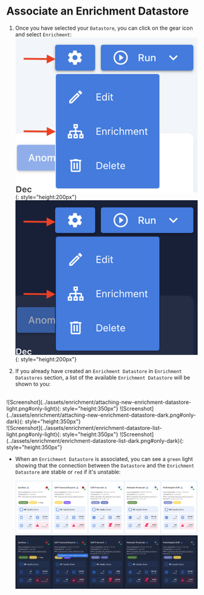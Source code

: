 
# Associate an Enrichment Datastore

1. Once you have selected your `Datastore`, you can click on the gear icon and select `Enrichment`: <br>
     ![Screenshot](../assets/enrichment/create-new-enrichment-datastore-light.png#only-light){: style="height:200px"}
     ![Screenshot](../assets/enrichment/create-new-enrichment-datastore-dark.png#only-dark){: style="height:200px"}

2. If you already have created an `Enrichment Datastore` in `Enrichment Datastores` section, a list of the available `Enrichment Datastore` will be shown to you:
<br>
    ![Screenshot](../assets/enrichment/attaching-new-enrichment-datastore-light.png#only-light){: style="height:350px"}
    ![Screenshot](../assets/enrichment/attaching-new-enrichment-datastore-dark.png#only-dark){: style="height:350px"}
<br>
    ![Screenshot](../assets/enrichment/enrichment-datastore-list-light.png#only-light){: style="height:350px"}
    ![Screenshot](../assets/enrichment/enrichment-datastore-list-dark.png#only-dark){: style="height:350px"}
    
* When an `Enrichment Datastore` is associated, you can see a `green` light showing that the connection between the `Datastore` and the `Enrichment Datastore` are stable or `red` if it's unstable:

    ![Screenshot](../assets/enrichment/enrichment-datastore-green-light.png#only-light)
    ![Screenshot](../assets/enrichment/enrichment-datastore-green-dark.png#only-dark)
